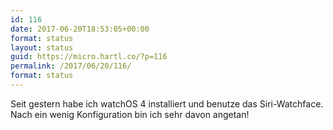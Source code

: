 ```yaml
---
id: 116
date: 2017-06-20T18:53:05+00:00
format: status
layout: status
guid: https://micro.hartl.co/?p=116
permalink: /2017/06/20/116/
format: status
---
```

Seit gestern habe ich watchOS 4 installiert und benutze das Siri-Watchface. Nach ein wenig Konfiguration bin ich sehr davon angetan!